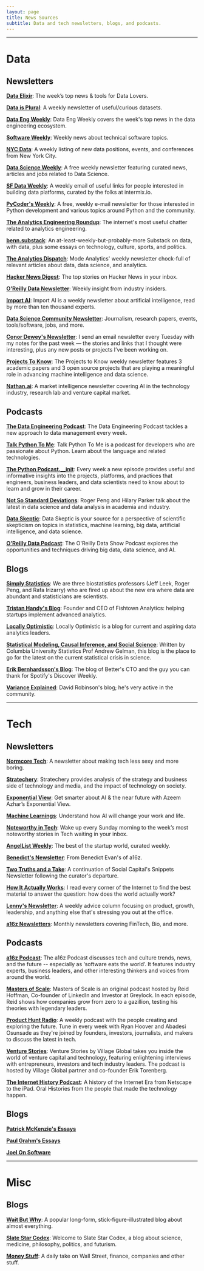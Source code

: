 ```yaml
---
layout: page
title: News Sources
subtitle: Data and tech newsletters, blogs, and podcasts.
---
```


---

# Data

## Newsletters

[**Data Elixir**](https://dataelixir.com/): The week’s top news & tools for Data Lovers.

[**Data is Plural**](https://www.data-is-plural.com/): A weekly newsletter of useful/curious datasets.

[**Data Eng Weekly**](https://dataengweekly.com/): Data Eng Weekly covers the week's top news in the data engineering ecosystem.

[**Software Weekly**](https://us12.campaign-archive.com/home/?u=0e61a764c5cf33d9f3eff0749&id=846fac531b): Weekly news about technical software topics.

[**NYC Data**](https://tinyletter.com/nycdatajobs): A weekly listing of new data positions, events, and conferences from New York City.

[**Data Science Weekly**](https://www.datascienceweekly.org/): A free weekly newsletter featuring curated news, articles and jobs related to Data Science.

[**SF Data Weekly**](http://weekly.sfdata.io/): A weekly email of useful links for people interested in building data platforms, curated by the folks at intermix.io.

[**PyCoder's Weekly**](https://pycoders.com/): A free, weekly e-mail newsletter for those interested in Python development and various topics around Python and the communi‍‍‍ty.

[**The Analytics Engineering Roundup**](https://roundup.getdbt.com/): The internet's most useful chatter related to analytics engineering.

[**benn.substack**](https://benn.substack.com/): An at-least-weekly-but-probably-more Substack on data, with data, plus some essays on technology, culture, sports, and politics.

[**The Analytics Dispatch**](https://mode.com/newsletter/): Mode Analytics' weekly newsletter chock-full of relevant articles about data, data science, and analytics.

[**Hacker News Digest**](https://www.hndigest.com/): The top stories on Hacker News in your inbox.

[**O'Reilly Data Newsletter**](https://www.oreilly.com/data/newsletter.html): Weekly insight from industry insiders.

[**Import AI**](https://jack-clark.net/): Import AI is a weekly newsletter about artificial intelligence, read by more than ten thousand experts.

[**Data Science Community Newsletter**](https://cds.nyu.edu/newsletter/): Journalism, research papers, events, tools/software, jobs, and more.

[**Conor Dewey's Newsletter**](https://www.conordewey.com/newsletter): I send an email newsletter every Tuesday with my notes for the past week — the stories and links that I thought were interesting, plus any new posts or projects I’ve been working on.

[**Projects To Know**](https://projectstoknow.amplifypartners.com/ml-and-data): The Projects to Know weekly newsletter features 3 academic papers and 3 open source projects that are playing a meaningful role in advancing machine intelligence and data science.

[**Nathan.ai**](http://newsletter.airstreet.com/): A market intelligence newsletter covering AI in the technology industry, research lab and venture capital market.

## Podcasts

[**The Data Engineering Podcast**](https://www.dataengineeringpodcast.com/): The Data Engineering Podcast tackles a new approach to data management every week.

[**Talk Python To Me**](https://talkpython.fm/): Talk Python To Me is a podcast for developers who are passionate about Python. Learn about the language and related technologies.

[**The Python Podcast.__init**](https://www.pythonpodcast.com/): Every week a new episode provides useful and informative insights into the projects, platforms, and practices that engineers, business leaders, and data scientists need to know about to learn and grow in their career.

[**Not So Standard Deviations**](http://nssdeviations.com/): Roger Peng and Hilary Parker talk about the latest in data science and data analysis in academia and industry.

[**Data Skeptic**](https://dataskeptic.com/): Data Skeptic is your source for a perspective of scientific skepticism on topics in statistics, machine learning, big data, artificial intelligence, and data science.

[**O'Reilly Data Podcast**](https://www.oreilly.com/topics/oreilly-data-show-podcast): The O'Reilly Data Show Podcast explores the opportunities and techniques driving big data, data science, and AI.

## Blogs

[**Simply Statistics**](https://simplystatistics.org/post/): We are three biostatistics professors (Jeff Leek, Roger Peng, and Rafa Irizarry) who are fired up about the new era where data are abundant and statisticians are scientists.

[**Tristan Handy's Blog**](https://medium.com/@jthandy): Founder and CEO of Fishtown Analytics: helping startups implement advanced analytics.

[**Locally Optimistic**](https://www.locallyoptimistic.com/): Locally Optimistic is a blog for current and aspiring data analytics leaders.

[**Statistical Modeling, Causal Inference, and Social Science**](http://andrewgelman.com/): Written by Columbia University Statistics Prof Andrew Gelman, this blog is the place to go for the latest on the current statistical crisis in science.

[**Erik Bernhardsson's Blog**](https://erikbern.com/): The blog of Better's CTO and the guy you can thank for Spotify's Discover Weekly.

[**Variance Explained**](http://varianceexplained.org/posts/): David Robinson's blog; he's very active in the community.

---

# Tech

## Newsletters

[**Normcore Tech**](https://vicki.substack.com/): A newsletter about making tech less sexy and more boring.

[**Stratechery**](https://stratechery.com/): Stratechery provides analysis of the strategy and business side of technology and media, and the impact of technology on society.

[**Exponential View**](https://www.exponentialview.co/): Get smarter about AI & the near future with Azeem Azhar’s Exponential View.

[**Machine Learnings**](http://subscribe.machinelearnings.co): Understand how AI will change your work and life.

[**Noteworthy in Tech**](https://usejournal.com/newsletter/): Wake up every Sunday morning to the week’s most noteworthy stories in Tech waiting in your inbox.

[**AngelList Weekly**](https://angel.co/newsletters): The best of the startup world, curated weekly.

[**Benedict's Newsletter**](https://www.ben-evans.com/newsletter): From Benedict Evan's of a16z.

[**Two Truths and a Take**](https://danco.substack.com/): A continuation of Social Capital's Snippets Newsletter following the curator's departure.

[**How It Actually Works**](https://www.howitactuallyworks.com/): I read every corner of the Internet to find the best material to answer the question: how does the world actually work?

[**Lenny's Newsletter**](https://www.lennyrachitsky.com/): A weekly advice column focusing on product, growth, leadership, and anything else that's stressing you out at the office.

[**a16z Newsletters**](https://info.a16z.com/newsletters.html): Monthly newsletters covering FinTech, Bio, and more.

## Podcasts

[**a16z Podcast**](https://a16z.com/podcasts/): The a16z Podcast discusses tech and culture trends, news, and the future -- especially as ‘software eats the world’. It features industry experts, business leaders, and other interesting thinkers and voices from around the world.

[**Masters of Scale**](https://mastersofscale.com/): Masters of Scale is an original podcast hosted by Reid Hoffman, Co-founder of LinkedIn and Investor at Greylock. In each episode, Reid shows how companies grow from zero to a gazillion, testing his theories with legendary leaders.

[**Product Hunt Radio**](https://www.producthunt.com/radio): A weekly podcast with the people creating and exploring the future. Tune in every week with Ryan Hoover and Abadesi Osunsade as they're joined by founders, investors, journalists, and makers to discuss the latest in tech.

[**Venture Stories**](https://www.villageglobal.vc/podcast/): Venture Stories by Village Global takes you inside the world of venture capital and technology, featuring enlightening interviews with entrepreneurs, investors and tech industry leaders. The podcast is hosted by Village Global partner and co-founder Erik Torenberg.

[**The Internet History Podcast**](http://www.internethistorypodcast.com/): A history of the Internet Era from Netscape to the iPad. Oral Histories from the people that made the technology happen.

## Blogs

[**Patrick McKenzie's Essays**](https://www.kalzumeus.com/)

[**Paul Grahm's Essays**](http://paulgraham.com/articles.html)

[**Joel On Software**](https://www.joelonsoftware.com/)

---

# Misc

## Blogs

[**Wait But Why**](https://waitbutwhy.com/): A popular long-form, stick-figure-illustrated blog about almost everything.

[**Slate Star Codex**](https://slatestarcodex.com/): Welcome to Slate Star Codex, a blog about science, medicine, philosophy, politics, and futurism.

[**Money Stuff**](https://www.bloomberg.com/opinion/authors/ARbTQlRLRjE/matthew-s-levine): A daily take on Wall Street, finance, companies and other stuff.
